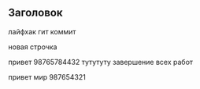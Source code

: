 ## Заголовок

лайфхак гит коммит

новая строчка



привет 98765784432 
тутутуту
завершение всех работ 

привет мир 987654321

